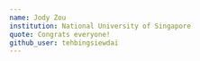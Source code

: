 ```yaml
---
name: Jody Zou
institution: National University of Singapore
quote: Congrats everyone!
github_user: tehbingsiewdai
---
```

